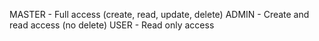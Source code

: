 MASTER - Full access (create, read, update, delete)
ADMIN - Create and read access (no delete)
USER - Read only access